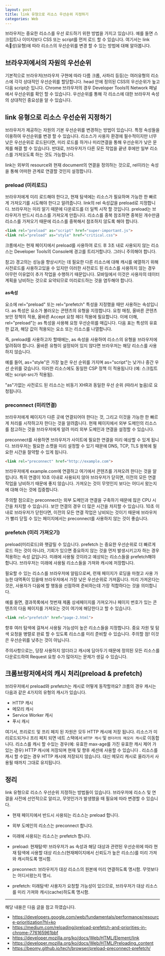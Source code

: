 ```yaml
---
layout: post
title: link 유형으로 리소스 우선순위 지정하기
categories: Web
---
```


브라우저는 중요한 리소스를 우선 로드하기 위한 방법을 가지고 있습니다. 예를 들면 스크립트나 이미지보다 CSS 또는 script를 먼저 로드 할 수 있습니다. 여기서는 link 속성(유형)에 따라 리소스의 우선순위를 변경 할 수 있는 방법에 대해 알아봅니다.

## 브라우저에서의 자원의 우선순위
기본적으로 브라우저(브라우저 구현에 따라 다름 크롭, 사파리 등등)는 여러유형의 리소스에 각각 상대적인 우선순위를 할당합니다. head 안에 정의된 CSS의 우선순위가 높고 다음 script순 입니다. Chrome 브라우저의 경우 Developer Tools의 Network 패널에서 우선순위를 확인 할 수 있습니다. 우선순위를 통해 각 리소스에 대한 브라우저 속성의 상대적인 중요성을 알 수 있습니다. 

## link 유형으로 리소스 우선순위 지정하기

브라우저가 제공하는 자원의 기본 우선순위를 변경하는 방법이 있습니다. 특정 속성들을 이용하여 우선순위를 변경 할 수 있습니다. 리소스가 사용자 환경에 필수적이지만 너무 낮은 우선순위로 로드된다면, 미리 로드를 하거나 미리연결을 통해 우선순위가 낮은 문제를 해결 할 수 있습니다. 반대로, 브라우저가 다른 모든 작업을 끝낸 후에만 일부 리소스를 가져오도록 하는 것도 가능합니다.

link는 외부의 resource와 현재 document의 연결을 정의하는 것으로, rel이라는 속성을 통해 어떠한 관계로 연결할 것인지 설정합니다.

### preload (미리로드)
브라우저에게 미리 로드해야 한다고, 현재 탐색에는 리소스가 필요하며 가능한 한 빠르게 가져오기를 시도해야 한다고 알려줍니다. link의 rel 속성값을 preload로 지정합니다. 브라우저는 미리 알기 때문에 다운로드를 더 일찍 시작 할 것입니다. preload는 브라우저가 반드시 리소스를 가져오게 만듭니다. 리소스를 중복 참조하면 중복된 개수만큼 리소스를 가져오기 때문에 리소스를 중복해서 참조하지 않도록 해야 합니다.

```html
<link rel="preload" as="script" href="super-important.js">
<link rel="preload" as="style" href="critical.css">
```

크롬에서는 현재 페이지에서 preload를 사용하여 로드 후 3초 내로 사용되지 않는 리소스는 Developer Tools의 Console에 경고를 트리거합니다. 그러니 주의해야 합니다.

참고) 경고의는 성능을 향상시키는 데 필요한 다른 리소스에 대해 캐시를 예열하기 위해 사전로드를 사용하고있을 수 있지만 이러한 사전로드 된 리소스를 사용하지 않는 경우 아무런 이유없이 추가 작업을 수행하기 때문입니다. 모바일에서 이것은 사용자의 데이터 계획을 낭비하는 것으로 요약되므로 미리로드하는 것을 염두해야 합니다.


#### as속성
<link> 요소에 rel="preload" 또는 rel="prefetch" 특성을 지정했을 때만 사용하는 속성입니다. as 특성은 <link> 요소가 불러오는 콘텐츠의 유형을 지정합니다. 요청 매칭, 올바른 콘텐츠 보안 정책의 적용, 올바른 Accept 요청 헤더 적용에 필요합니다. 이에 더해, rel="preload"는 as 특성을 사용해 요청 우선순위를 매깁니다. 다음 표는 특성의 유효한 값과, 해당 값이 적용되는 요소 또는 리소스를 나열합니다.

즉, preload를 사용하고자 할때에는, as 속성을 사용하여 리소스의 유형을 브라우저에 알려줘야 합니다. 올바른 유형이 설정되어 있지 않다면 브라우저는 해당 리소스를 사용하지 않습니다.

예를 들어, as="style"은 가장 높은 우선 순위를 가지며 as="script"는 낮거나 중간 우선 순위를 갖습니다. 이러한 리소스에도 동일한 CSP 정책 이 적용됩니다 (예: 스크립트에는 script-src가 적용됨). 

"as"가없는 사전로드 된 리소스는 비동기 XHR과 동일한 우선 순위 (따라서 높음)로 요청됩니다.


### preconnect (미리연결)
브라우저에게 페이지가 다른 곳에 연결되어야 한다는 것, 그리고 이것을 가능한 한 빠르게 처리를 시작하고자 한다는 것을 알려줍니다. 현재 페이지에서 외부 도메인의 리소스를 참고하는 것을 브라우저에게 알려 미리 외부 도메인과 연결을 설정할 수 있습니다.

preconnect를 사용하면 브라우저가 사이트에 필요한 연결을 미리 예상할 수 있게 됩니다. 브라우저는 필요한 소켓을 미리 설정할 수 있기 때문에 DNS, TCP, TLS 왕복에 필요한 시간을 절약할 수 있게 됩니다.

```html
<link rel="preconnect" href="http://example.com">
```

브라우저에게 example.com에 연결하고 여기에서 콘텐츠를 가져오려 한다는 것을 알립니다. 특히 연결이 10초 이내로 사용되지 않아 브라우저가 닫히면, 이전의 모든 연결 작업을 낭비하기 때문에 좋지 않습니다. 가져오는 것이 무엇인지 보다는 어디서 왔는지에 대해 아는 것에 집중합니다.

주의할 점으로는 preconnect는 외부 도메인과 연결을 구축하기 때문에 많은 CPU 시간을 차지할 수 있습니다. 보안 연결의 경우 더 많은 시간을 차지할 수 있습니다. 10초 이내로 브라우저가 닫힌다면, 이전의 모든 연결 작업은 낭비되는 것이기 때문에 브라우저가 빨리 닫힐 수 있는 페이지에서는 preconnect를 사용하지 않는 것이 좋습니다.

### prefetch (미리 가져오기)
preload(미리로드)와 햇갈릴 수 있습니다. prefetch 는 중요한 우선순위로 더 빠르게 로드 하는 것이 아니라, 기회가 있으면 중요하지 않는 것을 먼저 발생시키고자 하는 경우 적용하는 속성 값입니다. 미래에 사용될 것이라고 예상되는 리소스들을 prefetch해야 합니다. 브라우저는 미래에 사용될 리소스들을 가져와 캐시에 저장합니다.

필요할 수 있는 리소스를 브라우저에 알림으로써, 련재 페이지가 로딩을 마쳤고 사용 가능한 대역폭이 있을때 브라우저에서 가장 낮은 우선순위로 가져옵니다. 미리 가져온다는 것은, 사용자가 다음에 할 행동을 선점하여 준비하는데 가장 적합하다는 것을 의미합니다.

예를 들면, 결과목록에서 첫번재 제품 상세페이지를 가져오거나 페이지 번호가 있는 콘텐츠의 다음 페이지를 가져오는 것이 여기에 해당한다고 할 수 있습니다.

```html
<link rel="prefetch" href="page-2.html">
```

향후 여러 탐색에 걸쳐서 사용될 가능성이 높은 리소스들을 지정합니다. 중요 자원 및 탐색 요청을 병렬로 완료 할 수 있도록 리소스를 미리 준비할 수 있습니다. 주의할 점! 이것은 우선순위를 낮추는 것이 아닙니다.

주의사항으로는, 당장 사용하지 않더라고 캐시에 담아두기 때문에 정의된 모든 리소스를 다운로드하여 Request 요청 수가 많아지는 문제가 생길 수 있습니다.

## 크롬브랑저에서의 캐시 처리(preload & prefetch)
브라우저에서 preload와 prefetch는 캐시로 어떻게 동작할까요? 크롬의 경우 캐시는 다음과 같은 4가지의 유형의 캐시가 있습니다.

- HTTP 캐시
- 메모리 캐시
- Service Worker 캐시 
- 푸시 캐시

여기서, 프리로드 및 프리 페치 된 자원은 모두 HTTP 캐시에 저장 됩니다. 리소스가 미리로드되거나 프리 페치 되면 네트 스택에서 `HTTP 캐시` 및 `렌더러의 메모리 캐시`로 이동합니다. 리소스를 캐시 할 수있는 경우(예: 유효한 max-age를 가진 유효한 캐시 제어 가있는 경우) HTTP 캐시에 저장되며 현재 및 향후 세션에 사용할 수 있습니다 . 리소스를 캐시 할 수없는 경우 HTTP 캐시에 저장되지 않습니다. 대신 메모리 캐시로 올라가서 사용될 때까지 그대로 유지됩니다.

## 정리
link 유형으로 리소스 우선순위 지정하는 방법들이 있습니다. 브라우저에 리소스 및 연결을 사전에 선언적으로 알리고, 무엇인가가 발생했을 때 필요에 따라 변경할 수 있습니다.

- 현재 페이지에서 반드시 사용되는 리소스는 preload 합니다.
- 외부 도메인의 리소스는 preconnect 합니다.
- 미래에 사용되는 리소스는 prefetch 합니다.

- preload: 현재탐색! 브라우저가 as 속성과 해당 대상과 관련된 우선순위에 따라 현재 탐색에 사용할 대상 리소스(현재페이지에서 신뢰도가 높은 리소스)를 미리 가져와 캐시하도록 명시함.
- preconnect: 브라우저가 대상 리소스의 원본에 미리 연결하도록 명시함. 무엇보다는 어디서왔는지 명시.
- prefetch: 미래탐색! 사용자가 요청할 가능성이 있으므로, 브라우저가 대상 리소스를 미리 가져와 캐시(cache)하도록 명시함.

----
해당 내용은 다음 글을 참고 하였습니다.
- https://developers.google.com/web/fundamentals/performance/resource-prioritization?hl=ko
- https://medium.com/reloading/preload-prefetch-and-priorities-in-chrome-776165961bbf
- https://developer.mozilla.org/ko/docs/Web/HTML/Element/link
- https://developer.mozilla.org/ko/docs/Web/HTML/Preloading_content
- https://beomy.github.io/tech/browser/preload-preconnect-prefetch/